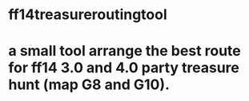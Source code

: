 # ff14treasureroutingtool
# a small tool arrange the best route for ff14 3.0 and 4.0 party treasure hunt (map G8 and G10).
